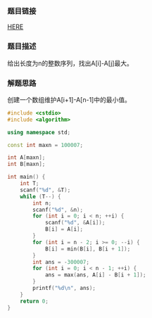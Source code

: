 ### 题目链接
<a href="https://uva.onlinejudge.org/index.php?option=com_onlinejudge&Itemid=8&category=460&page=show_problem&problem=2019">HERE</a>

### 题目描述
给出长度为n的整数序列，找出A[i]-A[j]最大。

### 解题思路
创建一个数组维护A[i+1]-A[n-1]中的最小值。

``` cpp
#include <cstdio>
#include <algorithm>

using namespace std;

const int maxn = 100007;

int A[maxn];
int B[maxn];

int main() {
    int T;
    scanf("%d", &T);
    while (T--) {
        int n;
        scanf("%d", &n);
        for (int i = 0; i < n; ++i) {
            scanf("%d", &A[i]);
            B[i] = A[i];
        }
        for (int i = n - 2; i >= 0; --i) {
            B[i] = min(B[i], B[i + 1]);
        }
        int ans = -300007;
        for (int i = 0; i < n - 1; ++i) {
            ans = max(ans, A[i] - B[i + 1]);
        }
        printf("%d\n", ans);
    }
    return 0;
}
```